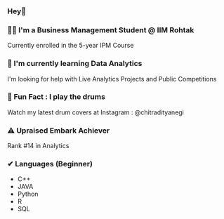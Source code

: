 ### Hey👋
### 👨‍🎓 I'm a Business Management Student @ IIM Rohtak
Currently enrolled in the 5-year IPM Course
### 📎 I'm currently learning Data Analytics
I'm looking for help with Live Analytics Projects and Public Competitions
### 🥁 Fun Fact : I play the drums
Watch my latest drum covers at Instagram : @chitradityanegi
### ⚠ Upraised Embark Achiever 
Rank #14 in Analytics
### ✔ Languages (Beginner)
- C++
- JAVA
- Python
- R
- SQL
<!--
**chitradityanegi/chitradityanegi** is a ✨ _special_ ✨ repository because its `README.md` (this file) appears on your GitHub profile.

Here are some ideas to get you started:

- 🔭 I’m currently working on ...
- 🌱 I’m currently learning ...
- 👯 I’m looking to collaborate on ...
- 🤔 I’m looking for help with ...
- 💬 Ask me about ...
- 📫 How to reach me: ...
- 😄 Pronouns: ...
- ⚡ Fun fact: ...
-->
